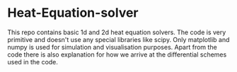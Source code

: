# Heat-Equation-solver
This repo contains basic 1d and 2d heat equation solvers. The code is very primitive and doesn't use any special libraries like scipy. Only matplotlib and numpy is used for simulation and visualisation purposes. Apart from the code there is also explanation for how we arrive at the differential schemes used in the code.
